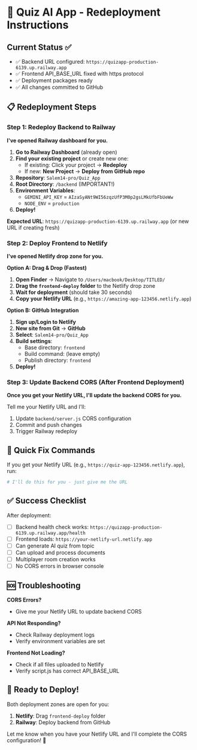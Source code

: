 # 🚀 Quiz AI App - Redeployment Instructions

## Current Status ✅
- ✅ Backend URL configured: `https://quizapp-production-6139.up.railway.app`
- ✅ Frontend API_BASE_URL fixed with https protocol
- ✅ Deployment packages ready
- ✅ All changes committed to GitHub

## 📋 Redeployment Steps

### Step 1: Redeploy Backend to Railway

**I've opened Railway dashboard for you.**

1. **Go to Railway Dashboard** (already open)
2. **Find your existing project** or create new one:
   - If existing: Click your project → **Redeploy**
   - If new: **New Project** → **Deploy from GitHub repo**
3. **Repository**: `Salem14-pro/Quiz_App`
4. **Root Directory**: `/backend` (IMPORTANT!)
5. **Environment Variables**:
   - `GEMINI_API_KEY` = `AIzaSyANt9WI56zqzUfP3M0p2gsLMkUfbFbUeWw`
   - `NODE_ENV` = `production`
6. **Deploy!**

**Expected URL**: `https://quizapp-production-6139.up.railway.app` (or new URL if creating fresh)

### Step 2: Deploy Frontend to Netlify

**I've opened Netlify drop zone for you.**

**Option A: Drag & Drop (Fastest)**
1. **Open Finder** → Navigate to `/Users/macbook/Desktop/TITLED/`
2. **Drag the `frontend-deploy` folder** to the Netlify drop zone
3. **Wait for deployment** (should take 30 seconds)
4. **Copy your Netlify URL** (e.g., `https://amazing-app-123456.netlify.app`)

**Option B: GitHub Integration**
1. **Sign up/Login to Netlify**
2. **New site from Git** → **GitHub**
3. **Select**: `Salem14-pro/Quiz_App`
4. **Build settings**:
   - Base directory: `frontend`
   - Build command: (leave empty)
   - Publish directory: `frontend`
5. **Deploy!**

### Step 3: Update Backend CORS (After Frontend Deployment)

**Once you get your Netlify URL, I'll update the backend CORS for you.**

Tell me your Netlify URL and I'll:
1. Update `backend/server.js` CORS configuration
2. Commit and push changes
3. Trigger Railway redeploy

## 🔧 Quick Fix Commands

If you get your Netlify URL (e.g., `https://quiz-app-123456.netlify.app`), run:

```bash
# I'll do this for you - just give me the URL
```

## ✅ Success Checklist

After deployment:

- [ ] Backend health check works: `https://quizapp-production-6139.up.railway.app/health`
- [ ] Frontend loads: `https://your-netlify-url.netlify.app`
- [ ] Can generate AI quiz from topic
- [ ] Can upload and process documents
- [ ] Multiplayer room creation works
- [ ] No CORS errors in browser console

## 🆘 Troubleshooting

**CORS Errors?**
- Give me your Netlify URL to update backend CORS

**API Not Responding?**
- Check Railway deployment logs
- Verify environment variables are set

**Frontend Not Loading?**
- Check if all files uploaded to Netlify
- Verify script.js has correct API_BASE_URL

## 🎯 Ready to Deploy!

Both deployment zones are open for you:
1. **Netlify**: Drag `frontend-deploy` folder
2. **Railway**: Deploy backend from GitHub

Let me know when you have your Netlify URL and I'll complete the CORS configuration! 🚀
